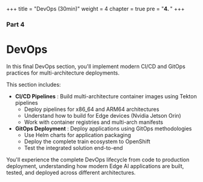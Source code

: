 +++
title = "DevOps (30min)"
weight = 4
chapter = true
pre = "<b>4. </b>"
+++

### Part 4

# DevOps

In this final DevOps section, you'll implement modern CI/CD and GitOps practices for multi-architecture deployments.

This section includes:
- **CI/CD Pipelines** : Build multi-architecture container images using Tekton pipelines
  - Deploy pipelines for x86_64 and ARM64 architectures
  - Understand how to build for Edge devices (Nvidia Jetson Orin)
  - Work with container registries and multi-arch manifests
- **GitOps Deployment** : Deploy applications using GitOps methodologies
  - Use Helm charts for application packaging
  - Deploy the complete train ecosystem to OpenShift
  - Test the integrated solution end-to-end

You'll experience the complete DevOps lifecycle from code to production deployment, understanding how modern Edge AI applications are built, tested, and deployed across different architectures.
